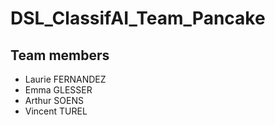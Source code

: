 # DSL_ClassifAI_Team_Pancake

## Team members 
* Laurie FERNANDEZ
* Emma GLESSER
* Arthur SOENS
* Vincent TUREL
